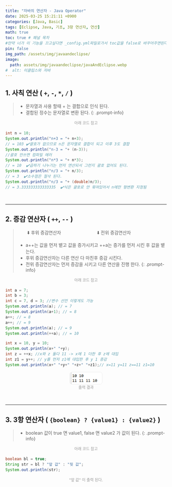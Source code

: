 ```yaml
---
title: "자바의 연산자 - Java Operator"
date: 2025-03-25 15:21:11 +0900
categories: [Java, Basic]
tags: [Eclipse, Java, 기초, 3항 연산자, 연산]
math: true
toc: true # 패널 목차
#만약 너가 이 기능을 끄고싶다면 _config.yml파일로가서 toc값을 false로 바꾸어주면된다. 
pin: false
img_path: /assets/img/javaandeclipse/
image:
  path: assets/img/javaandeclipse/javaAndEclipse.webp
#  alt: 이클립스와 자바
---
```



## 1. 사칙 연산 ( `+`, `-`, `*`, `/` )
> - 문자열과 사용 할때 + 는 결합으로 인식 된다.
> - 결합된 정수는 문자열로 변환 된다.
{: .prompt-info}
<div style="text-align: center;">
<figcaption style="font-size: 12px; color: gray; opacity: 0.8; margin-bottom: 15px">아래 코드 참고</figcaption>
</div>

```java
int n = 10;
System.out.println("n+3 = "+ n+3);
// = 103 ✔️괄호가 없으므로 n은 문자열로 결합이 되고 이후 3도 결합
System.out.println("n-3 = "+ (n-3));
//괄호 안쓰면 컴파일 에러
System.out.println("n*3 = "+ n*3);
// = 10  ✔️곱하기 나누기는 먼저 연산되서 그런지 괄호 없어도 된다.
System.out.println("n/3 = "+ n/3);
// = 3  ️✔️소수점은 절삭 된다.
System.out.println("n/3 = "+ (double)n/3);
// = 3.333333333333335  ️✔️식은 괄호로 안 묶여있어서 n에만 형변환 지정됨
```
<br>

---

## 2. 증감 연산자 ( `++`, `--` )

> 　　⬇️ 후위 증감연산자　　　　　　　　⬇️ 전위 증감연산자
> - a++는 값을 먼저 뱉고 값을 증가시키고 ++a는 증가를 먼저 시킨 후 값을 뱉는다.
> - 후위 증감연산자는 다른 연산 다 마친후 증감 시킨다.
> - 전위 증감연산자는 먼저 증감을 시키고 다른 연산을 진행 한다.
{: .prompt-info}

<div style="text-align: center;">
<figcaption style="font-size: 12px; color: gray; opacity: 0.8; margin-bottom: 15px">아래 코드 참고</figcaption>
</div>

```java
int a = 7;
int b = 3;
int c = 7, d = 3; //변수 선언 이렇게도 가능
System.out.println(a); // = 7
System.out.println(a+1); // = 8
a++; // = 8
a++; // = 9
System.out.println(a); // = 9
System.out.println(++a); // = 10
```
```java
int x = 10, y = 10;
System.out.println(x+" "+y);
int z = ++x; //x와 z 둘다 11 -> x에 1 더한 후 z에 대입 
int z1 = y++; // y를 먼저 z1에 대입한 후 y 1 증감 
System.out.println(x+" "+y+" "+z+" "+z1);// x=11 y=11 z==11 z1=10
```

<div style="display: flex; flex-direction: column; align-items: center; gap: 0px;">
  <img src="assets/img/javaandeclipse/스크린샷 2025-03-25 165953.png" alt="변수 초기화 예제" style="border:1px solid #eaeaea; border-radius: 7px; padding: 0px; width: 100px">
  <figcaption style="font-size: 12px; color: gray; opacity: 0.8; margin-bottom: 15px">출력 결과</figcaption>
</div>
<br>

---
## 3. 3항 연산자 ( `{boolean} ? {value1} : {value2}` )


> - boolean 값이 true 면 value1, false 면 value2 가 값이 된다.
{: .prompt-info}

<div style="text-align: center;">
<figcaption style="font-size: 12px; color: gray; opacity: 0.8; margin-bottom: 15px">아래 코드 참고</figcaption>
</div>

```java
boolean bl = true;
String str = bl ? "앞 값" : "뒷 값";
System.out.println(str);
```
<div style="text-align: center;">
<figcaption style="font-size: 12px; color: gray; opacity: 0.8; margin-bottom: 15px">"앞 값" 이 출력 된다. </figcaption>
</div>

